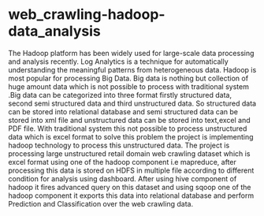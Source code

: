 # web_crawling-hadoop-data_analysis
The Hadoop  platform  has been  widely used for large-scale data processing and analysis recently. Log Analytics is a technique for automatically understanding the meaningful patterns from heterogeneous data. Hadoop is most popular for processing Big Data. Big data is nothing but collection of huge amount data which is not possible to process with traditional system .Big data can be categorized into three format firstly structured data, second semi structured data and third unstructured data. So structured data can be stored into relational database and semi structured data can be stored into xml file and unstructured data can be stored into text,excel and PDF file. With traditional system this not possible to process unstructured data which is excel format to solve this problem the project is implementing hadoop technology to process this unstructured data. The project is processing large unstructured retail domain web  crawling dataset which is excel format using one of the hadoop component i.e mapreduce, after processing this data is stored on HDFS in multiple file according to different condition for analysis using dashboard. After using hive component of hadoop it fires advanced query on this dataset and using sqoop one of the hadoop component it exports this data into relational database and  perform Prediction and Classification over the web crawling data.
